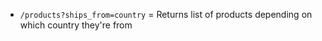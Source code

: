 * ```/products?ships_from=country``` = Returns list of products depending on which country they're from 
